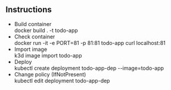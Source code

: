 ## Instructions
- Build container  
docker build . -t todo-app
- Check container  
docker run -it -e PORT=81 -p 81:81 todo-app
curl localhost:81
- Import image  
k3d image import todo-app
- Deploy  
kubectl create deployment todo-app-dep --image=todo-app
- Change policy (IfNotPresent)  
kubectl edit deployment todo-app-dep

